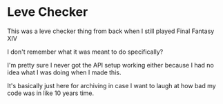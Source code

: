 # Leve Checker

This was a leve checker thing from back when I still played Final Fantasy XIV

I don't remember what it was meant to do specifically?

I'm pretty sure I never got the API setup working either because I had no idea what I was doing when I made this.

It's basically just here for archiving in case I want to laugh at how bad my code was in like 10 years time.
